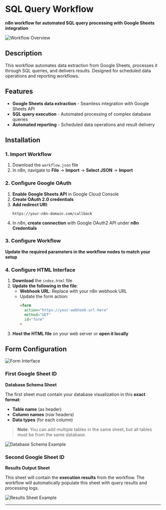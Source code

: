 # SQL Query Workflow

**n8n workflow for automated SQL query processing with Google Sheets integration**

![Workflow Overview](https://github.com/user-attachments/assets/3e12bb1d-92ed-4495-8bbe-8ca07f0add94)

## Description

This workflow automates data extraction from Google Sheets, processes it through SQL queries, and delivers results. Designed for scheduled data operations and reporting workflows.

## Features

- **Google Sheets data extraction** - Seamless integration with Google Sheets API
- **SQL query execution** - Automated processing of complex database queries
- **Automated reporting** - Scheduled data operations and result delivery

## Installation

### 1. Import Workflow

1. Download the `workflow.json` file
2. In n8n, navigate to **File** → **Import** → **Select JSON** → **Import**

### 2. Configure Google OAuth

1. **Enable Google Sheets API** in Google Cloud Console
2. **Create OAuth 2.0 credentials**
3. **Add redirect URI**: 
   ```
   https://your-n8n-domain.com/callback
   ```
4. In n8n, **create connection** with Google OAuth2 API under **n8n Credentials**

### 3. Configure Workflow

**Update the required parameters in the workflow nodes to match your setup**

### 4. Configure HTML Interface

1. **Download** the `index.html` file
2. **Update the following in the file**:
   - **Webhook URL**: Replace with your n8n webhook URL
   - Update the form action:
     ```html
     <form
       action="https://your-webhook-url-here"
       method="GET"
       id="form"
     >
     ```
3. **Host the HTML file** on your web server or **open it locally**

## Form Configuration

![Form Interface](https://github.com/user-attachments/assets/e3e9416f-26af-41a5-9845-2dbc4f07c6e6)

### First Google Sheet ID

**Database Schema Sheet**

The first sheet must contain your database visualization in this **exact format**:

- **Table name** (as header)
- **Column names** (row headers)  
- **Data types** (for each column)

> **Note**: You can add multiple tables in the same sheet, but all tables must be from the same database.

![Database Schema Example](https://github.com/user-attachments/assets/9560762c-64b7-4865-8e86-4f382db258dc)

### Second Google Sheet ID  

**Results Output Sheet**

This sheet will contain the **execution results** from the workflow. The workflow will automatically populate this sheet with query results and processing logs.

![Results Sheet Example](https://github.com/user-attachments/assets/1ce7f2e0-6532-4965-9173-617de4a8961d)

_____
